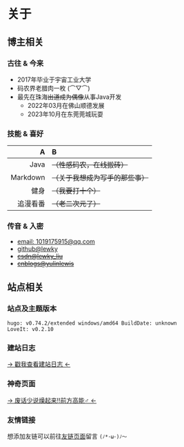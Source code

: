 # 关于

## 博主相关

### 古往 & 今来

* 2017年毕业于宇宙工业大学
* 码农界老腊肉一枚 (⌒▽⌒)
* 最先在珠海~~出道成为偶像~~从事Java开发
    * 2022年03月在佛山顺德发展
    * 2023年10月在东莞莞城玩耍

### 技能 & 喜好

|A|~~B~~|
|-:|:-|
|Java|~~（性感码农，在线搬砖）~~|
|Markdown|~~（关于我想成为写手的那些事）~~|
|健身|~~（我要打十个）~~|
|追漫看番|~~（老二次元了）~~|

### 传音 & 入密

* <a href="javascript:void(0);">email: 1019175915@qq.com</a>
* <a href="https://github.com/lewky">github@lewky</a>
* ~~<a href="https://blog.csdn.net/lewky_liu">csdn@lewky_liu</a>~~
* ~~<a href="http://www.cnblogs.com/yulinlewis">cnblogs@yulinlewis</a>~~

## 站点相关

### 站点及主题版本

```
hugo: v0.74.2/extended windows/amd64 BuildDate: unknown
LoveIt: v0.2.10
```

### 建站日志

<a href="/posts/e62c38c4.html" target="_blank">→ 戳我查看建站日志 ←</a>

### 神奇页面

<a href="/funny/high" target="_blank">→ 废话少说燥起来!!前方高能♂ ←</a>

### 友情链接

想添加友链可以前往[友链页面](/friends)留言 `(ﾉ*･ω･)ﾉ～`